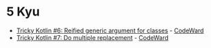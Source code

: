 # 5 Kyu
* [Tricky Kotlin #6: Reified generic argument for classes](/solutions/kotlin/5%20kyu/Tricky%20Kotlin%206%20Reified%20generic%20argument%20for%20classes) - [CodeWard](https://www.codewars.com/kata/5a50a20fd39ec527b2000011)
* [Tricky Kotlin #7: Do multiple replacement](/solutions/kotlin/5%20kyu/Tricky%20Kotlin%207%20Do%20multiple%20replacement) - [CodeWard](https://www.codewars.com/kata/5a537ad4145c4615350000ff)